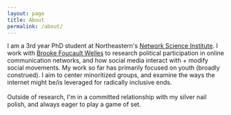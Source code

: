 ```yaml
---
layout: page
title: About
permalink: /about/
---
```


I am a 3rd year PhD student at Northeastern's [Network Science Institute](https://www.networkscienceinstitute.org/). I work with [Brooke Foucault Welles](http://brooke-welles.squarespace.com/) to research political participation in online communication networks, and how social media interact with + modify social movements. My work so far has primarily focused on youth (broadly construed). I aim to center minoritized groups, and examine the ways the internet might be/is leveraged for radically inclusive ends. 
<br><br>
Outside of research, I'm in a committed relationship with my silver nail polish, and always eager to play a game of set. 
